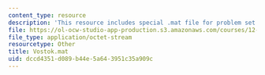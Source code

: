 ```yaml
---
content_type: resource
description: 'This resource includes special .mat file for problem set 8. '
file: https://ol-ocw-studio-app-production.s3.amazonaws.com/courses/12-009j-theoretical-environmental-analysis-spring-2015/dccd4351d089b44e5a643951c35a909c_Vostok.mat
file_type: application/octet-stream
resourcetype: Other
title: Vostok.mat
uid: dccd4351-d089-b44e-5a64-3951c35a909c
---
```

